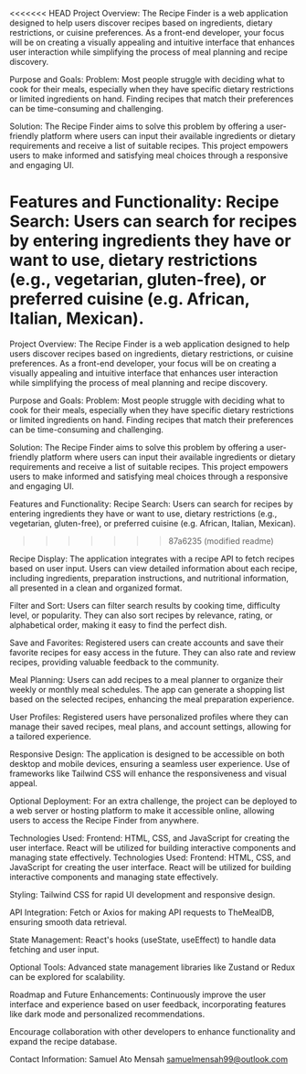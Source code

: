 <<<<<<< HEAD
Project Overview:
The Recipe Finder is a web application designed to help users discover recipes based on ingredients, dietary restrictions, or cuisine preferences. As a front-end developer, your focus will be on creating a visually appealing and intuitive interface that enhances user interaction while simplifying the process of meal planning and recipe discovery.

Purpose and Goals:
Problem: Most people struggle with deciding what to cook for their meals, especially when they have specific dietary restrictions or limited ingredients on hand. Finding recipes that match their preferences can be time-consuming and challenging.

Solution: The Recipe Finder aims to solve this problem by offering a user-friendly platform where users can input their available ingredients or dietary requirements and receive a list of suitable recipes. This project empowers users to make informed and satisfying meal choices through a responsive and engaging UI.

Features and Functionality:
Recipe Search: Users can search for recipes by entering ingredients they have or want to use, dietary restrictions (e.g., vegetarian, gluten-free), or preferred cuisine (e.g. African, Italian, Mexican).
=======
Project Overview: The Recipe Finder is a web application designed to help users discover recipes based on ingredients, dietary restrictions, or cuisine preferences. As a front-end developer, your focus will be on creating a visually appealing and intuitive interface that enhances user interaction while simplifying the process of meal planning and recipe discovery.

Purpose and Goals: Problem: Most people struggle with deciding what to cook for their meals, especially when they have specific dietary restrictions or limited ingredients on hand. Finding recipes that match their preferences can be time-consuming and challenging.

Solution: The Recipe Finder aims to solve this problem by offering a user-friendly platform where users can input their available ingredients or dietary requirements and receive a list of suitable recipes. This project empowers users to make informed and satisfying meal choices through a responsive and engaging UI.

Features and Functionality: Recipe Search: Users can search for recipes by entering ingredients they have or want to use, dietary restrictions (e.g., vegetarian, gluten-free), or preferred cuisine (e.g. African, Italian, Mexican).
>>>>>>> 87a6235 (modified readme)

Recipe Display: The application integrates with a recipe API to fetch recipes based on user input. Users can view detailed information about each recipe, including ingredients, preparation instructions, and nutritional information, all presented in a clean and organized format.

Filter and Sort: Users can filter search results by cooking time, difficulty level, or popularity. They can also sort recipes by relevance, rating, or alphabetical order, making it easy to find the perfect dish.

Save and Favorites: Registered users can create accounts and save their favorite recipes for easy access in the future. They can also rate and review recipes, providing valuable feedback to the community.

Meal Planning: Users can add recipes to a meal planner to organize their weekly or monthly meal schedules. The app can generate a shopping list based on the selected recipes, enhancing the meal preparation experience.

User Profiles: Registered users have personalized profiles where they can manage their saved recipes, meal plans, and account settings, allowing for a tailored experience.

Responsive Design: The application is designed to be accessible on both desktop and mobile devices, ensuring a seamless user experience. Use of frameworks like Tailwind CSS will enhance the responsiveness and visual appeal.

Optional Deployment: For an extra challenge, the project can be deployed to a web server or hosting platform to make it accessible online, allowing users to access the Recipe Finder from anywhere.

Technologies Used:
Frontend: HTML, CSS, and JavaScript for creating the user interface. React will be utilized for building interactive components and managing state effectively.
Technologies Used: Frontend: HTML, CSS, and JavaScript for creating the user interface. React will be utilized for building interactive components and managing state effectively.

Styling: Tailwind CSS for rapid UI development and responsive design.

API Integration: Fetch or Axios for making API requests to TheMealDB, ensuring smooth data retrieval.

State Management: React's hooks (useState, useEffect) to handle data fetching and user input.

Optional Tools: Advanced state management libraries like Zustand or Redux can be explored for scalability.

Roadmap and Future Enhancements:
Continuously improve the user interface and experience based on user feedback, incorporating features like dark mode and personalized recommendations.

Encourage collaboration with other developers to enhance functionality and expand the recipe database.

Contact Information:
Samuel Ato Mensah 
samuelmensah99@outlook.com
